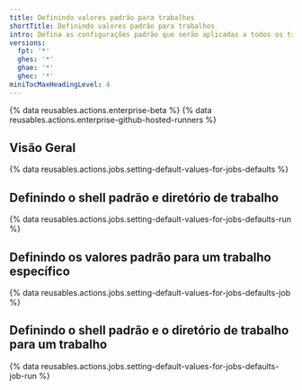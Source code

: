 ```yaml
---
title: Definindo valores padrão para trabalhos
shortTitle: Definindo valores padrão para trabalhos
intro: Defina as configurações padrão que serão aplicadas a todos os trabalhos no fluxo de trabalho ou todas as etapas de um trabalho.
versions:
  fpt: '*'
  ghes: '*'
  ghae: '*'
  ghec: '*'
miniTocMaxHeadingLevel: 4
---
```


{% data reusables.actions.enterprise-beta %}
{% data reusables.actions.enterprise-github-hosted-runners %}

## Visão Geral

{% data reusables.actions.jobs.setting-default-values-for-jobs-defaults %}

## Definindo o shell padrão e diretório de trabalho

{% data reusables.actions.jobs.setting-default-values-for-jobs-defaults-run %}

## Definindo os valores padrão para um trabalho específico

{% data reusables.actions.jobs.setting-default-values-for-jobs-defaults-job %}

## Definindo o shell padrão e o diretório de trabalho para um trabalho

{% data reusables.actions.jobs.setting-default-values-for-jobs-defaults-job-run %}
